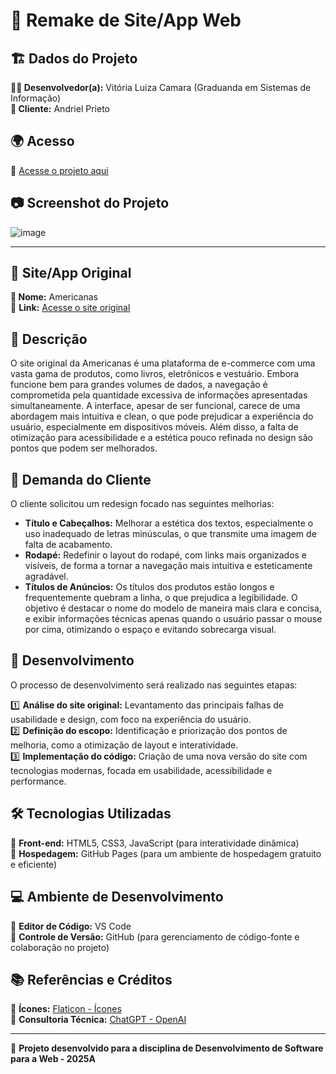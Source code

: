 # 📌 Remake de Site/App Web

## 🏗️ Dados do Projeto  
**👨‍💻 Desenvolvedor(a):** Vitória Luiza Camara (Graduanda em Sistemas de Informação)  
**📌 Cliente:** Andriel Prieto  

## 🌍 Acesso  
🔗 [Acesse o projeto aqui](https://www.americanas.com.br/)

## 📷 Screenshot do Projeto  
![image](https://github.com/user-attachments/assets/d27edc64-83b7-4c66-9c3e-c99f54917eed)

---

## 📌 Site/App Original  
**🛒 Nome:** Americanas  
🔗 **Link:** [Acesse o site original](https://www.americanas.com.br/)

## 📝 Descrição  
O site original da Americanas é uma plataforma de e-commerce com uma vasta gama de produtos, como livros, eletrônicos e vestuário. Embora funcione bem para grandes volumes de dados, a navegação é comprometida pela quantidade excessiva de informações apresentadas simultaneamente. A interface, apesar de ser funcional, carece de uma abordagem mais intuitiva e clean, o que pode prejudicar a experiência do usuário, especialmente em dispositivos móveis. Além disso, a falta de otimização para acessibilidade e a estética pouco refinada no design são pontos que podem ser melhorados.

## 🎯 Demanda do Cliente  
O cliente solicitou um redesign focado nas seguintes melhorias:

- **Título e Cabeçalhos:** Melhorar a estética dos textos, especialmente o uso inadequado de letras minúsculas, o que transmite uma imagem de falta de acabamento.  
- **Rodapé:** Redefinir o layout do rodapé, com links mais organizados e visíveis, de forma a tornar a navegação mais intuitiva e esteticamente agradável.  
- **Títulos de Anúncios:** Os títulos dos produtos estão longos e frequentemente quebram a linha, o que prejudica a legibilidade. O objetivo é destacar o nome do modelo de maneira mais clara e concisa, e exibir informações técnicas apenas quando o usuário passar o mouse por cima, otimizando o espaço e evitando sobrecarga visual.

## 🚀 Desenvolvimento  
O processo de desenvolvimento será realizado nas seguintes etapas:

1️⃣ **Análise do site original:** Levantamento das principais falhas de usabilidade e design, com foco na experiência do usuário.  
2️⃣ **Definição do escopo:** Identificação e priorização dos pontos de melhoria, como a otimização de layout e interatividade.  
3️⃣ **Implementação do código:** Criação de uma nova versão do site com tecnologias modernas, focada em usabilidade, acessibilidade e performance.  

## 🛠️ Tecnologias Utilizadas  
🔹 **Front-end:** HTML5, CSS3, JavaScript (para interatividade dinâmica)  
🔹 **Hospedagem:** GitHub Pages (para um ambiente de hospedagem gratuito e eficiente)  

## 💻 Ambiente de Desenvolvimento  
🔹 **Editor de Código:** VS Code  
🔹 **Controle de Versão:** GitHub (para gerenciamento de código-fonte e colaboração no projeto)  

## 📚 Referências e Créditos  
📌 **Ícones:** [Flaticon - Ícones](https://www.flaticon.com/br/)  
📌 **Consultoria Técnica:** [ChatGPT - OpenAI](https://chat.openai.com/)  

---

📌 **Projeto desenvolvido para a disciplina de Desenvolvimento de Software para a Web - 2025A** 
